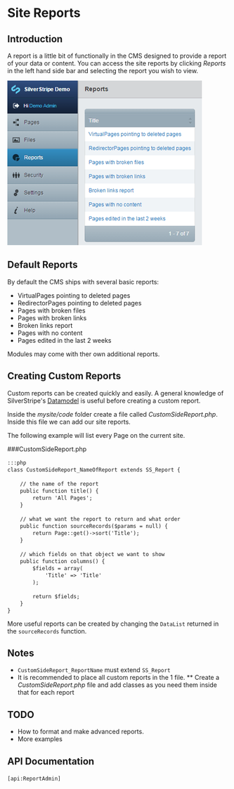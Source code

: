 # Site Reports

## Introduction
A report is a little bit of functionally in the CMS designed to provide a report of your data or content. You can access
the site reports by clicking *Reports* in the left hand side bar and selecting the report you wish to view.

![](_images/sitereport.png) 


## Default Reports

By default the CMS ships with several basic reports:

*  VirtualPages pointing to deleted pages
*  RedirectorPages pointing to deleted pages
*  Pages with broken files
*  Pages with broken links
*  Broken links report
*  Pages with no content
*  Pages edited in the last 2 weeks

Modules may come with ther own additional reports.

## Creating Custom Reports

Custom reports can be created quickly and easily. A general knowledge of SilverStripe's
[Datamodel](/topics/datamodel) is useful before creating a custom report. 

Inside the *mysite/code* folder create a file called *CustomSideReport.php*. Inside this file we can add our site reports. 

The following example will list every Page on the current site.

###CustomSideReport.php 

	:::php
	class CustomSideReport_NameOfReport extends SS_Report {
		
		// the name of the report
		public function title() {
			return 'All Pages';
		}
		
		// what we want the report to return and what order
		public function sourceRecords($params = null) {
			return Page::get()->sort('Title');
		}
		
		// which fields on that object we want to show
		public function columns() {
			$fields = array(
				'Title' => 'Title'
			);
			
			return $fields;
		}
	}
	
More useful reports can be created by changing the `DataList` returned in the `sourceRecords` function.

## Notes

*  `CustomSideReport_ReportName` must extend `SS_Report`
*  It is recommended to place all custom reports in the 1 file.
** Create a *CustomSideReport.php* file and add classes as you need them inside that for each report

## TODO

*  How to format and make advanced reports.
*  More examples

## API Documentation
`[api:ReportAdmin]`